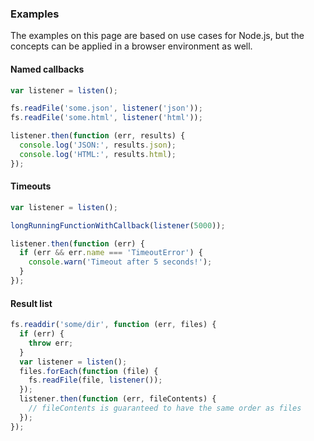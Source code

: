 ### Examples

The examples on this page are based on use cases for Node.js, but the concepts
can be applied in a browser environment as well.

#### Named callbacks

```js
var listener = listen();

fs.readFile('some.json', listener('json'));
fs.readFile('some.html', listener('html'));

listener.then(function (err, results) {
  console.log('JSON:', results.json);
  console.log('HTML:', results.html);
});
```

#### Timeouts

```js
var listener = listen();

longRunningFunctionWithCallback(listener(5000));

listener.then(function (err) {
  if (err && err.name === 'TimeoutError') {
    console.warn('Timeout after 5 seconds!');
  }
});
```

#### Result list

```js
fs.readdir('some/dir', function (err, files) {
  if (err) {
    throw err;
  }
  var listener = listen();
  files.forEach(function (file) {
    fs.readFile(file, listener());
  });
  listener.then(function (err, fileContents) {
    // fileContents is guaranteed to have the same order as files
  });
});
```
